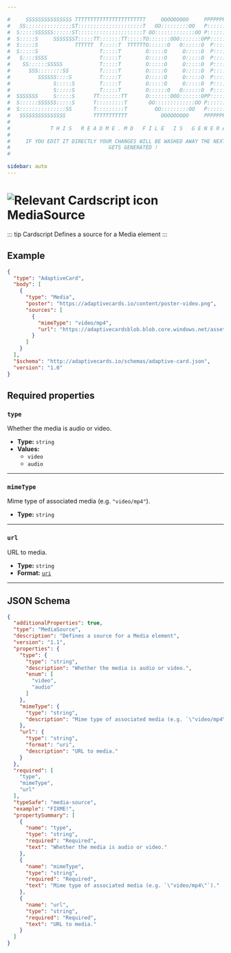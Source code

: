 ```yaml
---

#     SSSSSSSSSSSSSSS TTTTTTTTTTTTTTTTTTTTTTT     OOOOOOOOO     PPPPPPPPPPPPPPPPP    !!!  
#   SS:::::::::::::::ST:::::::::::::::::::::T   OO:::::::::OO   P::::::::::::::::P  !!:!! 
#  S:::::SSSSSS::::::ST:::::::::::::::::::::T OO:::::::::::::OO P::::::PPPPPP:::::P !:::! 
#  S:::::S     SSSSSSST:::::TT:::::::TT:::::TO:::::::OOO:::::::OPP:::::P     P:::::P!:::! 
#  S:::::S            TTTTTT  T:::::T  TTTTTTO::::::O   O::::::O  P::::P     P:::::P!:::! 
#  S:::::S                    T:::::T        O:::::O     O:::::O  P::::P     P:::::P!:::! 
#   S::::SSSS                 T:::::T        O:::::O     O:::::O  P::::PPPPPP:::::P !:::! 
#    SS::::::SSSSS            T:::::T        O:::::O     O:::::O  P:::::::::::::PP  !:::! 
#      SSS::::::::SS          T:::::T        O:::::O     O:::::O  P::::PPPPPPPPP    !:::! 
#         SSSSSS::::S         T:::::T        O:::::O     O:::::O  P::::P            !:::! 
#              S:::::S        T:::::T        O:::::O     O:::::O  P::::P            !!:!! 
#              S:::::S        T:::::T        O::::::O   O::::::O  P::::P             !!!   
#  SSSSSSS     S:::::S      TT:::::::TT      O:::::::OOO:::::::OPP::::::PP                 
#  S::::::SSSSSS:::::S      T:::::::::T       OO:::::::::::::OO P::::::::P           !!!  
#  S:::::::::::::::SS       T:::::::::T         OO:::::::::OO   P::::::::P          !!:!! 
#   SSSSSSSSSSSSSSS         TTTTTTTTTTT           OOOOOOOOO     PPPPPPPPPP           !!!  
#                                                                                          
#             T H I S   R E A D M E . M D   F I L E   I S   G E N E R A T E D !           
#                                                                                         
#     IF YOU EDIT IT DIRECTLY YOUR CHANGES WILL BE WASHED AWAY THE NEXT TIME THIS FILE  
#                                GETS GENERATED !
#                                                                                         

sidebar: auto
---
```


# <img class="header-prefix-icon" :src="$withBase('/cardscript-assets/icons/24dp/media-source.svg')" alt="Relevant Cardscript icon">MediaSource

::: tip Cardscript
Defines a source for a Media element
:::

## Example

``` json
{
  "type": "AdaptiveCard",
  "body": [
    {
      "type": "Media",
      "poster": "https://adaptivecards.io/content/poster-video.png",
      "sources": [
        {
          "mimeType": "video/mp4",
          "url": "https://adaptivecardsblob.blob.core.windows.net/assets/AdaptiveCardsOverviewVideo.mp4"
        }
      ]
    }
  ],
  "$schema": "http://adaptivecards.io/schemas/adaptive-card.json",
  "version": "1.0"
}
```

## Required properties

### `type`

Whether the media is audio or video.

* **Type:** `string`
* **Values:**
  * `video`
  * `audio`

----

### `mimeType`

Mime type of associated media (e.g. `"video/mp4"`).

* **Type:** `string`

----

### `url`

URL to media.

* **Type:** `string`
* **Format:** [`uri`](https://json-schema.org/understanding-json-schema/reference/string.html#format)



<hr>

## JSON Schema

``` json
{
  "additionalProperties": true,
  "type": "MediaSource",
  "description": "Defines a source for a Media element",
  "version": "1.1",
  "properties": {
    "type": {
      "type": "string",
      "description": "Whether the media is audio or video.",
      "enum": [
        "video",
        "audio"
      ]
    },
    "mimeType": {
      "type": "string",
      "description": "Mime type of associated media (e.g. `\"video/mp4\"`)."
    },
    "url": {
      "type": "string",
      "format": "uri",
      "description": "URL to media."
    }
  },
  "required": [
    "type",
    "mimeType",
    "url"
  ],
  "typeSafe": "media-source",
  "example": "FIXME!",
  "propertySummary": [
    {
      "name": "type",
      "type": "string",
      "required": "Required",
      "text": "Whether the media is audio or video."
    },
    {
      "name": "mimeType",
      "type": "string",
      "required": "Required",
      "text": "Mime type of associated media (e.g. `\"video/mp4\"`)."
    },
    {
      "name": "url",
      "type": "string",
      "required": "Required",
      "text": "URL to media."
    }
  ]
}
```
